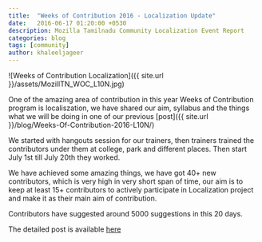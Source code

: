 ```yaml
---
title:  "Weeks of Contribution 2016 - Localization Update"
date:   2016-06-17 01:20:00 +0530
description: Mozilla Tamilnadu Community Localization Event Report
categories: blog
tags: [community]
author: khaleeljageer
---
```


![Weeks of Contribution Localization]({{ site.url }}/assets/MozillTN_WOC_L10N.jpg)

One of the amazing area of contribution in this year Weeks of Contribution program is localiszation, we have shared our aim, syllabus and the things what we will be doing in one of our previous [post]({{ site.url }}/blog/Weeks-Of-Contribution-2016-L10N/)

We started with hangouts session for our trainers, then trainers trained the contributors under them at college, park and different places. Then start July 1st till July 20th they worked.

We have achieved some amazing things, we have got 40+ new contributors, which is very high in very short span of time, our aim is to keep at least 15+ contributors to actively participate in Localization project and make it as their main aim of contribution.

Contributors have suggested around 5000 suggestions in this 20 days.

The detailed post is available [here](https://jskhaleel.wordpress.com/2016/08/01/weeks-of-contribution-2016-localization-report/)
